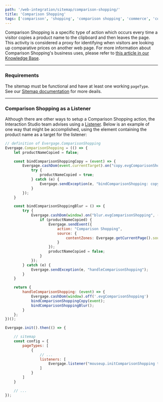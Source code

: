 ```yaml
---
path: '/web-integration/sitemap/comparison-shopping/'
title: 'Comparison Shopping'
tags: ['comparison', 'shopping', 'comparison shopping', 'commerce', 'commerce gear']
---
```


Comparison Shopping is a specific type of action which occurs every time a visitor copies a product name to the clipboard and then leaves the page. This activity is considered a proxy for identifying when visitors are looking up comparative prices on another web page. For more information about Comparison Shopping's business uses, please refer to [this article in our Knowledge Base](https://doc.evergage.com/display/EKB/Comparison+Shopping).

---

### Requirements
The sitemap must be functional and have at least one working `pageType`. See our [Sitemap documentation](https://developer.evergage.com/web-integration) for more deails.

---

### Comparison Shopping as a Listener
Although there are other ways to setup a Comparison Shopping action, the Interaction Studio team advises using a [Listener](/web-integration/sitemap/site-map-getting-started#listeners). Below is an example of one way that might be accomplished, using the element containing the product name as a target for the listener:

```js
// definition of Evergage.ComparisonShopping
Evergage.ComparisonShopping = (() => {
    let productNameCopied = false;

    const bindComparisonShoppingCopy = (event) => {
        Evergage.cashDom(event.currentTarget).on("copy.evgComparisonShopping", () => {
            try {
                productNameCopied = true;
            } catch (e) {
                Evergage.sendException(e, "bindComparisonShopping: copy event");
            }
        });
    }

    const bindComparisonShoppingBlur = () => {
        try {
            Evergage.cashDom(window).on("blur.evgComparisonShopping", () => {
                if (productNameCopied) {
                    Evergage.sendEvent({
                        action: "Comparison Shopping",
                        source: {
                            contentZones: Evergage.getCurrentPage().source.contentZones
                        }
                    });
                    productNameCopied = false;
                }
            });
        } catch (e) {
            Evergage.sendException(e, "handleComparisonShopping");
        }
    }

    return {
        handleComparisonShopping: (event) => {
            Evergage.cashDom(window).off('.evgComparisonShopping')
            bindComparisonShoppingCopy(event);
            bindComparisonShoppingBlur();
        }
    };
})();

Evergage.init().then(() => {

    // sitemap
    const config = {
        pageTypes: [
            {
                // ...
                listeners: [
                    Evergage.listener("mouseup.initComparisonShopping touchend.initComparisonShopping", ".pdp-primary-info .product-name", Evergage.ComparisonShopping.handleComparisonShopping),
                ]
            }
        ]
    }

    // ...
});

```
